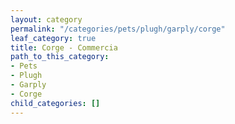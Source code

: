 ```yaml
---
layout: category
permalink: "/categories/pets/plugh/garply/corge"
leaf_category: true
title: Corge - Commercia
path_to_this_category:
- Pets
- Plugh
- Garply
- Corge
child_categories: []
---
```


